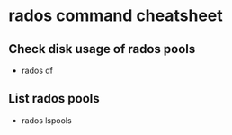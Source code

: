 # rados command cheatsheet

## Check disk usage of rados pools
- rados df

## List rados pools
- rados lspools
